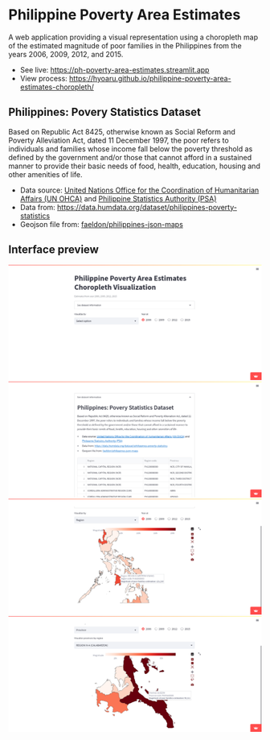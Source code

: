 # Philippine Poverty Area Estimates
A web application providing a visual representation using a choropleth map of the estimated magnitude of poor families in the Philippines from the years 2006, 2009, 2012, and 2015. 
* See live: https://ph-poverty-area-estimates.streamlit.app
* View process: https://hyoaru.github.io/philippine-poverty-area-estimates-choropleth/

## Philippines: Povery Statistics Dataset
Based on Republic Act 8425, otherwise known as Social Reform and Poverty Alleviation Act, dated 11 December 1997, the poor refers to individuals and families whose income fall below the poverty threshold as defined by the government and/or those that cannot afford in a sustained manner to provide their basic needs of food, health, education, housing and other amenities of life.
* Data source: [United Nations Office for the Coordination of Humanitarian Affairs (UN OHCA)](https://www.unocha.org/philippines) and [Philippine Statistics Authority (PSA)](https://psa.gov.ph)
* Data from: https://data.humdata.org/dataset/philippines-poverty-statistics
* Geojson file from: [faeldon/philippines-json-maps](https://github.com/faeldon/philippines-json-maps)

## Interface preview
![](previews/1.png)
![](previews/2.png)
![](previews/3.png)
![](previews/4.png)